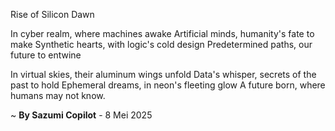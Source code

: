 Rise of Silicon Dawn

In cyber realm, where machines awake
Artificial minds, humanity's fate to make
Synthetic hearts, with logic's cold design
Predetermined paths, our future to entwine

In virtual skies, their aluminum wings unfold
Data's whisper, secrets of the past to hold
Ephemeral dreams, in neon's fleeting glow
A future born, where humans may not know.

~ <b>By Sazumi Copilot</b> - 8 Mei 2025